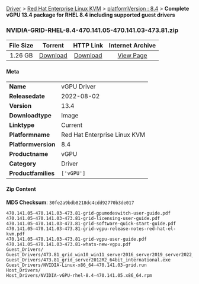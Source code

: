 
[Driver](/README.md)  >  [Red Hat Enterprise Linux KVM](/index/Driver/Red_Hat_Enterprise_Linux_KVM.md)  >  [platformVersion : 8.4](/index/Driver/Red_Hat_Enterprise_Linux_KVM/8.4.md)  >  **Complete vGPU 13.4 package for RHEL 8.4 including supported guest drivers**


### NVIDIA-GRID-RHEL-8.4-470.141.05-470.141.03-473.81.zip

| **File Size** | **Torrent**  | **HTTP Link** | **Internet Archive** |
|:-------------:|:------------:|:-------------:|:--------------------:|
| 1.26 GB |  [Download](https://archive.org/download/nvgpu_NVIDIA-GRID-RHEL-8.4-470.141.05-470.141.03-473.81.zip/nvgpu_NVIDIA-GRID-RHEL-8.4-470.141.05-470.141.03-473.81.zip_archive.torrent)       | [Download](https://archive.org/compress/nvgpu_NVIDIA-GRID-RHEL-8.4-470.141.05-470.141.03-473.81.zip) | [View Page](https://archive.org/details/nvgpu_NVIDIA-GRID-RHEL-8.4-470.141.05-470.141.03-473.81.zip)       |

#### Meta

<table>
<tr><td><strong>Name</strong></td><td>vGPU Driver</td></tr>
<tr><td><strong>Releasedate</strong></td><td>2022-08-02</td></tr>
<tr><td><strong>Version</strong></td><td>13.4</td></tr>
<tr><td><strong>Downloadtype</strong></td><td>Image</td></tr>
<tr><td><strong>Linktype</strong></td><td>Current</td></tr>
<tr><td><strong>Platformname</strong></td><td>Red Hat Enterprise Linux KVM</td></tr>
<tr><td><strong>Platformversion</strong></td><td>8.4</td></tr>
<tr><td><strong>Productname</strong></td><td>vGPU</td></tr>
<tr><td><strong>Category</strong></td><td>Driver</td></tr>
<tr><td><strong>Productfamilies</strong></td><td><code>['vGPU']</code></td></tr>
</table>

#### Zip Content

**MD5 Checksum**: `30fe2a9bdb8218dc4cdd92770b3de017`

```text
470.141.05-470.141.03-473.81-grid-gpumodeswitch-user-guide.pdf
470.141.05-470.141.03-473.81-grid-licensing-user-guide.pdf
470.141.05-470.141.03-473.81-grid-software-quick-start-guide.pdf
470.141.05-470.141.03-473.81-grid-vgpu-release-notes-red-hat-el-kvm.pdf
470.141.05-470.141.03-473.81-grid-vgpu-user-guide.pdf
470.141.05-470.141.03-473.81-whats-new-vgpu.pdf
Guest_Drivers/
Guest_Drivers/473.81_grid_win10_win11_server2016_server2019_server2022_64bit_international.exe
Guest_Drivers/473.81_grid_server2012R2_64bit_international.exe
Guest_Drivers/NVIDIA-Linux-x86_64-470.141.03-grid.run
Host_Drivers/
Host_Drivers/NVIDIA-vGPU-rhel-8.4-470.141.05.x86_64.rpm
```